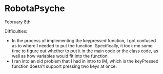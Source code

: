 # RobotaPsyche

February 8th

Difficulties:
  - In the process of implementing the keypressed function, I got confused as to where I needed to put the function. 
    Specifically, it took me some time to figure out whether to put it in the main code or the class code, as well as
    how variables would fit into the function. 
  - I ran into an old problem that I had in intro to IM, which is the keyPressed function doesn't support pressing two
    keys at once. 
